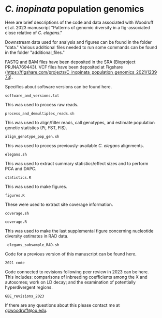 # _C. inopinata_ population genomics

Here are brief descriptions of the code and data associated with Woodruff et al. 2023 manuscript "Patterns of genomic diversity in a fig-associated close relative of _C. elegans_."

Downstream data used for analysis and figures can be found in the folder "data." Various additional files needed to run some commands can be found in the folder "additional_files."

FASTQ and BAM files have been deposited in the SRA (Bioproject PRJNA769443). VCF files have been deposited at Figshare (https://figshare.com/projects/C_inopinata_population_genomics_2021/123973).


Specifics about software versions can be found here.
```
software_and_versions.txt
```


This was used to process raw reads.
```
process_and_demultiplex_reads.sh 
```


This was used to align/filter reads, call genotypes, and estimate population genetic statistics (Pi, FST, FIS).
```
align_genotype_pop_gen.sh 
```


This was used to process previously-available _C. elegans_ alignments.
```
elegans.sh 
```


This was used to extract summary statistics/effect sizes and to perform PCA and DAPC.
```
statistics.R
```

This was used to make figures.
```
figures.R
```


These were used to extract site coverage information.
```
coverage.sh
```
```
coverage.R
```

This was used to make the last supplemental figure concerning nucleotide diversity estimates in RAD data.
```
 elegans_subsample_RAD.sh
```

Code for a previous version of this manuscript can be found here.
```
2021 code
```

Code connected to revisions following peer review in 2023 can be here. This includes: comparisons of inbreeding coefficients among the X and autosomes; work on LD decay; and the examination of potentially hyperdivergent regions.
```
GBE_revisions_2023
```

If there are any questions about this please contact me at gcwoodruff@ou.edu.
